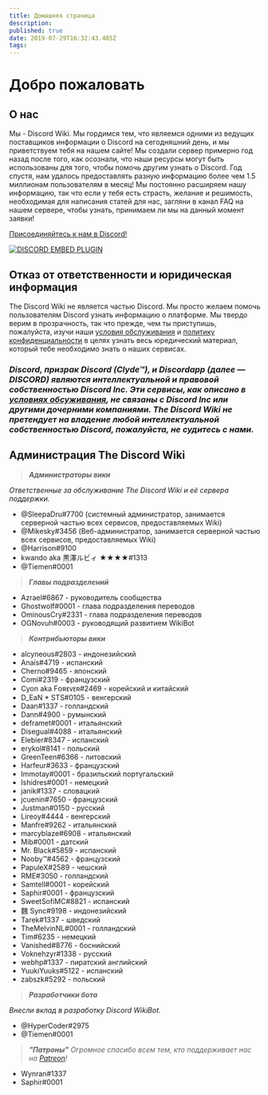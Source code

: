 ```yaml
---
title: Домашняя страница
description: 
published: true
date: 2019-07-29T16:32:43.485Z
tags: 
---
```


# Добро пожаловать
## О нас
Мы - Discord Wiki. Мы гордимся тем, что являемся одними из ведущих поставщиков информации о Discord на сегодняшний день, и мы приветствуем тебя на нашем сайте! Мы создали сервер примерно год назад после того, как осознали, что наши ресурсы могут быть использованы для того, чтобы помочь другим узнать о Discord. Год спустя, нам удалось предоставлять разную информацию более чем 1.5 миллионам пользователям в месяц! Мы постоянно расширяем нашу информацию, так что если у тебя есть страсть, желание и решимость, необходимая для написания статей для нас, загляни в канал FAQ на нашем сервере, чтобы узнать, принимаем ли мы на данный момент заявки!

[Присоединяйтесь к нам в Discord!]( https://discord.gg/ZRJ9Ghh)

<a href=" https://discord.gg/ZRJ9Ghh">![DISCORD EMBED PLUGIN](https://discordapp.com/api/guilds/367460196148183040/widget.png?style=banner2)</a>

## Отказ от ответственности и юридическая информация
The Discord Wiki не является частью Discord. Мы просто желаем помочь пользователям Discord узнать информацию о платформе. Мы твердо верим в прозрачность, так что прежде, чем ты приступишь, пожалуйста, изучи наши [условия обслуживания](/terms) и [политику конфиденциальности](/ru/privacy) в целях узнать весь юредический материал, который тебе необходимо знать о наших сервисах.

### ***Discord, призрак Discord (Clyde™), и Discordapp (далее — DISCORD) являются интеллектуальной и правовой собственностью Discord Inc. Эти сервисы, как описано в [условиях обсуживания](/terms), не связаны с Discord Inc или другими дочерними компаниями. The Discord Wiki не претендует на владение любой интеллектуальной собственностью Discord, пожалуйста, не судитесь с нами.***

## Администрация The Discord Wiki
> ***Администраторы вики***

*Ответственные за обслуживание The Discord Wiki и её сервера поддержки.*
* @SleepaDru#7700 (системный администратор, занимается серверной частью всех сервисов, предоставляемых Wiki)
* @Mikesky#3456 (Веб-администратор, занимается серверной частью всех сервисов, предоставляемых Wiki)
* @Harrison#9100
* kwando aka 黒澤ルビィ ★★★★#1313
* @Tiemen#0001

> ***Главы подразделений***

* Azrael#6867 - руководитель сообщества
* Ghostwolf#0001 - глава подразделения переводов
* OminousCry#2331 - глава подразделения переводов
* OGNovuh#0003 - руководящий развитием WikiBot 


> ***Контрибьюторы вики***

* alcyneous#2803 - индонезийский
* Anaís#4719 - испанский
* Cherno#9465 - японский
* Comi#2319 - французский
* Cyon aka Fᴏʀᴇᴠᴇʀ#2469 - корейский и китайский
* D_EaN * STS#0105 - венгерский
* Daan#1337 - голландский
* Dann#4900 - румынский
* deframet#0001 - итальянский
* Disegual#4088 - итальянский
* Elebier#8347 - испанский
* erykol#8141 - польский
* GreenTeen#6366 - литовский
* Harfeur#3633 - французский
* Immotay#0001 - бразильский португальский
* Ishidres#0001 - немецкий
* janik#1337 - словацкий
* jcuenin#7650 - французский
* Justman#0150 - русский
* Lireoy#4444 - венгерский
* Manfre#9262 - итальянский
* marcyblaze#6908 - итальянский
* Mib#0001 - датский
* Mr. Black#5859 - испанский
* Nooby™#4562 - французский
* PapuleX#2589 - чешский
* RME#3050 - голландский
* Samtell#0001 - корейский
* Saphir#0001 - французский
* SweetSofiMC#8821 - испанский
* 魏 Sync#9198 - индонезийский
* Tarek#1337 - шведский
* TheMelvinNL#0001 - голландский
* Tim#6235 - немецкий
* Vanished#8776 - боснийский
* Voknehzyr#1338 - русский
* webhp#1337 - пиратский английский
* YuukiYuuks#5122 - испанский
* zabszk#5292 - польский

> ***Разработчики бота***

*Внесли вклад в разработку Discord WikiBot.*
* @HyperCoder#2975
* @Tiemen#0001

> ***"Патроны"***
*Огромное спасибо всем тем, кто поддерживает нас на [Patreon](https://www.patreon.com/TheDiscordWiki)!*

* Wynran#1337
* Saphir#0001